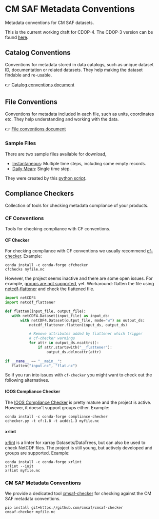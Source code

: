 # CM SAF Metadata Conventions

Metadata conventions for CM SAF datasets.

This is the current working draft for CDOP-4. The CDOP-3 version can be found
[here](https://github.com/cmsaf/metadata-conventions/blob/e70865e02488be40663128f857b701319b22d6b8/README.md).

## Catalog Conventions

Conventions for metadata stored in data catalogs, such as unique dataset ID, documentation or related datasets.
They help making the dataset findable and re-usable.

👉 [Catalog conventions document](catalog_conventions.md)

## File Conventions

Conventions for metadata included in each file, such as units, coordinates etc. They help understanding and working
with the data.

👉 [File conventions document](file_conventions.md)

### Sample Files

There are two sample files available for download,

- [Instantaneous](https://public.cmsaf.dwd.de/data/perm/metadata_standard/TSTin20200101000000120IMPGS01GL.nc): Multiple time steps, including some empty records.
- [Daily Mean](https://public.cmsaf.dwd.de/data/perm/metadata_standard/TSTdm20200101000000120IMPGS01GL.nc): Single time step.

They were created by this [python script](examples/create_sample_file.py).

## Compliance Checkers

Collection of tools for checking metadata compliance of your products.

### CF Conventions

Tools for checking compliance with CF conventions.

#### CF Checker

For checking compliance with CF conventions we usually recommend
[cf-checker](https://github.com/cedadev/cf-checker).
Example:

```
conda install -c conda-forge cfchecker
cfchecks myfile.nc
```

However, the project seems inactive and there are some open issues. For example,
[groups are not supported](https://github.com/cedadev/cf-checker/issues/73), yet.
Workaround: flatten the file using
[netcdf-flattener](https://gitlab.eumetsat.int/open-source/netcdf-flattener)
and check the flattened file.
```python
import netCDF4
import netcdf_flattener

def flatten(input_file, output_file):
   with netCDF4.Dataset(input_file) as input_ds:
       with netCDF4.Dataset(output_file, mode="w") as output_ds:
           netcdf_flattener.flatten(input_ds, output_ds)

           # Remove attributes added by flattener which trigger
           # cf-checker warnings
           for attr in output_ds.ncattrs():
               if attr.startswith("__flattener"):
                   output_ds.delncattr(attr)
    
if __name__ == "__main__":
   flatten("input.nc", "flat.nc")
```

So if you run into issues with `cf-checker` you might want to check out the following
alternatives.

#### IOOS Compliance Checker

The [IOOS Compliance Checker](https://github.com/ioos/compliance-checker) is pretty mature
and the project is active. However, it doesn't support groups either. Example:

```
conda install -c conda-forge compliance-checker
cchecker.py -t cf:1.8 -t acdd:1.3 myfile.nc
```

#### xrlint

[xrlint](https://github.com/bcdev/xrlint) is a linter for xarray Datasets/DataTrees,
but can also be used to check NetCDF files. The project is still young, but actively
developed and groups are supported. Example:

```
conda install -c conda-forge xrlint
xrlint --init
xrlint myfile.nc
```

### CM SAF Metadata Conventions

We provide a dedicated tool [cmsaf-checker](https://github.com/cmsaf/cmsaf-checker) for checking against the CM SAF
metadata conventions.

```
pip install git+https://github.com/cmsaf/cmsaf-checker
cmsaf-checker myfile.nc
```
